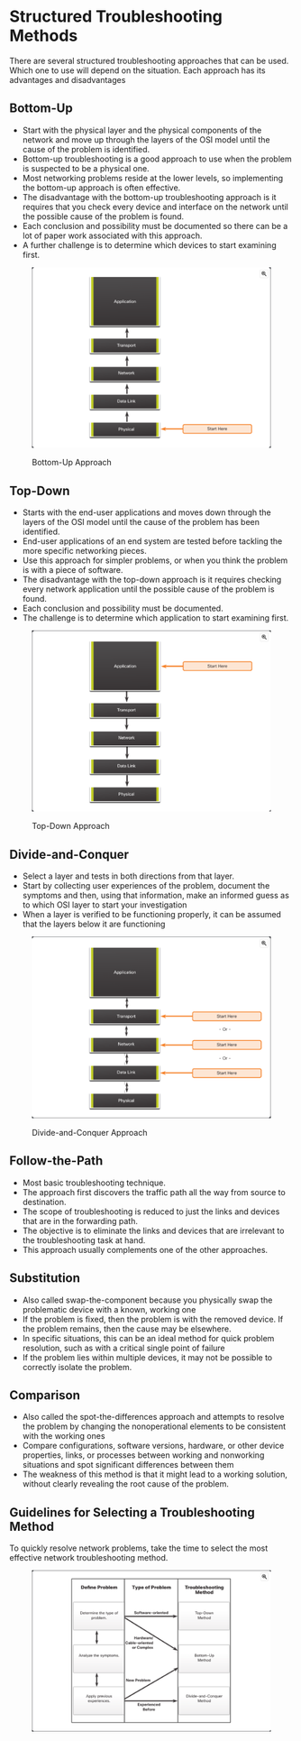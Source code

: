 # Structured Troubleshooting Methods

There are several structured troubleshooting approaches that can be used. Which one to use will depend on the situation. Each approach has its advantages and disadvantages

## Bottom-Up

* Start with the physical layer and the physical components of the network and move up through the layers of the OSI model until the cause of the problem is identified.
* Bottom-up troubleshooting is a good approach to use when the problem is suspected to be a physical one.
* Most networking problems reside at the lower levels, so implementing the bottom-up approach is often effective.
* The disadvantage with the bottom-up troubleshooting approach is it requires that you check every device and interface on the network until the possible cause of the problem is found.
* Each conclusion and possibility must be documented so there can be a lot of paper work associated with this approach.&#x20;
* A further challenge is to determine which devices to start examining first.

<figure><img src="../../../.gitbook/assets/Screenshot 2024-12-20 at 13.20.12.png" alt=""><figcaption><p>Bottom-Up Approach</p></figcaption></figure>

## Top-Down

* Starts with the end-user applications and moves down through the layers of the OSI model until the cause of the problem has been identified.
* End-user applications of an end system are tested before tackling the more specific networking pieces.&#x20;
* Use this approach for simpler problems, or when you think the problem is with a piece of software.
* The disadvantage with the top-down approach is it requires checking every network application until the possible cause of the problem is found.&#x20;
* Each conclusion and possibility must be documented.&#x20;
* The challenge is to determine which application to start examining first.

<figure><img src="../../../.gitbook/assets/Screenshot 2024-12-20 at 13.21.20.png" alt=""><figcaption><p>Top-Down Approach</p></figcaption></figure>

## Divide-and-Conquer

* Select a layer and tests in both directions from that layer.
* Start by collecting user experiences of the problem, document the symptoms and then, using that information, make an informed guess as to which OSI layer to start your investigation
* When a layer is verified to be functioning properly, it can be assumed that the layers below it are functioning

<figure><img src="../../../.gitbook/assets/Screenshot 2024-12-20 at 13.32.51.png" alt=""><figcaption><p>Divide-and-Conquer Approach</p></figcaption></figure>

## Follow-the-Path

* Most basic troubleshooting technique.
* The approach first discovers the traffic path all the way from source to destination.
* The scope of troubleshooting is reduced to just the links and devices that are in the forwarding path.&#x20;
* The objective is to eliminate the links and devices that are irrelevant to the troubleshooting task at hand.&#x20;
* This approach usually complements one of the other approaches.

## Substitution

* Also called swap-the-component because you physically swap the problematic device with a known, working one
* If the problem is fixed, then the problem is with the removed device. If the problem remains, then the cause may be elsewhere.
* In specific situations, this can be an ideal method for quick problem resolution, such as with a critical single point of failure
* If the problem lies within multiple devices, it may not be possible to correctly isolate the problem.

## Comparison

* Also called the spot-the-differences approach and attempts to resolve the problem by changing the nonoperational elements to be consistent with the working ones
* Compare configurations, software versions, hardware, or other device properties, links, or processes between working and nonworking situations and spot significant differences between them
* The weakness of this method is that it might lead to a working solution, without clearly revealing the root cause of the problem.



## Guidelines for Selecting a Troubleshooting Method

To quickly resolve network problems, take the time to select the most effective network troubleshooting method.

<figure><img src="../../../.gitbook/assets/Screenshot 2024-12-20 at 13.49.26.png" alt=""><figcaption></figcaption></figure>

